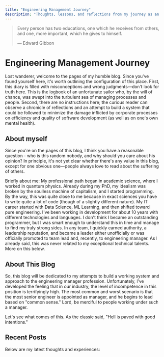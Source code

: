 ```yaml
---
title: "Engineering Management Journey"
description: "Thoughts, lessons, and reflections from my journey as an engineering manager"
---
```


> Every person has two educations, one which he receives from others, and one, more important, which he gives to himself.
> 
> — Edward Gibbon

# Engineering Management Journey

Lost wanderer, welcome to the pages of my humble blog. Since you've found yourself here, it's worth outlining the configuration of this place. First, this diary is filled with misconceptions and wrong judgments—don't look for truth here. This is the logbook of an unfortunate sailor who, by the will of chance, was swept into the turbulent sea of managing processes and people. Second, there are no instructions here; the curious reader can observe a chronicle of reflections and an attempt to build a system that could be followed to minimize the damage inflicted by corporate processes on efficiency and quality of software development (as well as on one's own mental health).

## About myself

Since you're on the pages of this blog, I think you have a reasonable question - who is this random nobody, and why should you care about his opinion? In principle, it's not yet clear whether there's any value in this blog, except for one obvious one—people always love to read about the suffering of others.

Briefly about me: My professional path began in academic science, where I worked in quantum physics. Already during my PhD, my idealism was broken by the soulless machine of capitalism, and I started programming. By the way, this was quite close to me because in exact sciences you have to write quite a lot of code (though of a slightly different nature). My IT career started with Data Science, ML Learning, and then shifted toward pure engineering. I've been working in development for about 10 years with different technologies and languages. I don't think I became an outstanding programmer, but I was smart enough to understand this in time and manage to find my truly strong sides. In any team, I quickly earned authority, a leadership reputation, and became a leader either unofficially or was officially promoted to team lead and, recently, to engineering manager. As I already said, this was never related to my exceptional technical talents. More on this below.

## About This Blog

So, this blog will be dedicated to my attempts to build a working system and approach to the engineering manager profession. Unfortunately, I've developed the feeling that in our industry, the level of incompetence in this position is terrifyingly high. The most common and worst scenario is that the most senior engineer is appointed as manager, and he begins to lead based on "common sense." Lord, be merciful to people working under such a manager.

Let's see what comes of this. As the classic said, "Hell is paved with good intentions."

## Recent Posts

Below are my latest thoughts and experiences:
